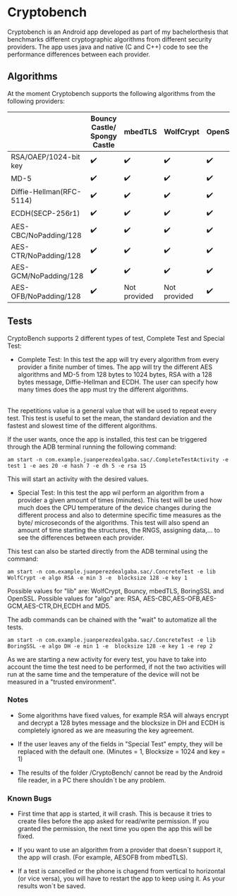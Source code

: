 # Cryptobench

Cryptobench is an Android app developed as part of my bachelorthesis that benchmarks different cryptographic algorithms from different security providers. The app uses java and native (C and C++) code to see the performance differences between each provider.

## Algorithms

At the moment Cryptobench supports the following algorithms from the following providers:

|                          | Bouncy Castle/ Spongy Castle | mbedTLS            | WolfCrypt          | OpenSSL            | BoringSSL          |
|--------------------------|------------------------------|--------------------|--------------------|--------------------|--------------------|
| RSA/OAEP/1024-bit key    | :heavy_check_mark:           | :heavy_check_mark: | :heavy_check_mark: | :heavy_check_mark: | :heavy_check_mark: |
| MD-5                     | :heavy_check_mark:           | :heavy_check_mark: | :heavy_check_mark: | :heavy_check_mark: | :heavy_check_mark: |
| Diffie-Hellman(RFC-5114) | :heavy_check_mark:           | :heavy_check_mark: | :heavy_check_mark: | :heavy_check_mark: | :heavy_check_mark: |
| ECDH(SECP-256r1)         | :heavy_check_mark:           | :heavy_check_mark: | :heavy_check_mark: | :heavy_check_mark: | :heavy_check_mark: |
| AES-CBC/NoPadding/128    | :heavy_check_mark:           | :heavy_check_mark: | :heavy_check_mark: | :heavy_check_mark: | :heavy_check_mark: |
| AES-CTR/NoPadding/128    | :heavy_check_mark:           | :heavy_check_mark: | :heavy_check_mark: | :heavy_check_mark: | :heavy_check_mark: |
| AES-GCM/NoPadding/128    | :heavy_check_mark:           | :heavy_check_mark: | :heavy_check_mark: | :heavy_check_mark: | :heavy_check_mark: |
| AES-OFB/NoPadding/128    | :heavy_check_mark:           | Not provided       | Not provided       | :heavy_check_mark: | :heavy_check_mark: |


## Tests

CryptoBench supports 2 different types of test, Complete Test and Special Test:

 * Complete Test: In this test the app will try every algorithm from every provider a finite number of times. The app will try the different AES algorithms and MD-5 from 128 bytes to 1024 bytes, RSA with a 128 bytes message, Diffie-Hellman and ECDH. The user can specify how many times does the app must try the different algorithms.
 <br />
 The repetitions value is a general value that will be used to repeat every test.
 This test is useful to set the mean, the standard deviation and the fastest and slowest time of the different algorithms.
 
 If the user wants, once the app is installed, this test can be triggered through the ADB terminal running the following command:
 
 ```
 am start -n com.example.juanperezdealgaba.sac/.CompleteTestActivity -e test 1 -e aes 20 -e hash 7 -e dh 5 -e rsa 15
 ```
 
 This will start an activity with the desired values.
 
 * Special Test: In this test the app wil perform an algorithm from a provider a given amount of times (minutes). This test will be used how much does the CPU temperature of the device changes during the different process and also to determine specific time measures as the byte/ microseconds of the algorithms. This test will also spend an amount of time starting the structures, the RNGS, assigning data,... to see the differences between each provider.

 This test can also be started directly from the ADB terminal using the command: 

 ```
 am start -n com.example.juanperezdealgaba.sac/.ConcreteTest -e lib WolfCrypt -e algo RSA -e min 3 -e  blocksize 128 -e key 1
 ```
Possible values for "lib" are: WolfCrypt, Bouncy, mbedTLS, BoringSSL and OpenSSL. Possible values for "algo" are: RSA, AES-CBC,AES-OFB,AES-GCM,AES-CTR,DH,ECDH and MD5.

The adb commands can be chained with the "wait" to automatize all the tests.

```
am start -n com.example.juanperezdealgaba.sac/.ConcreteTest -e lib BoringSSL -e algo DH -e min 1 -e  blocksize 128 -e key 1 -e rep 2
 ```

As we are starting a new activity for every test, you have to take into account the time the test
need to be performed, if not the two activities will run at the same time and the temperature 
of the device will not be measured in a "trusted environment". 

 ### Notes
 * Some algorithms have fixed values, for example RSA will always encrypt and decrypt a 128 bytes message and the blocksize in DH and ECDH is completely ignored as we are measuring the key agreement.

 * If the user leaves any of the fields in "Special Test" empty, they will be replaced with the default one. (Minutes = 1, Blocksize = 1024 and key = 1)

 * The results of the folder /CryptoBench/ cannot be read by the Android file reader, in a PC there shouldn´t be any problem.

### Known Bugs
 * First time that app is started, it will crash. This is because it tries to create files before the app asked for read/write permission. If you granted the permission, the next time you open the app this will be fixed.
 
 * If you want to use an algorithm from a provider that doesn´t support it, the app will crash. (For example, AESOFB from mbedTLS).

 * If a test is cancelled or the phone is chagend from vertical to horizontal (or vice versa), you will have to restart the app to keep using it. As your results won´t be saved.
